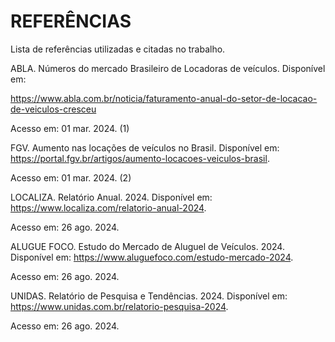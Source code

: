 # REFERÊNCIAS

Lista de referências utilizadas e citadas no trabalho.

ABLA. Números do mercado Brasileiro de Locadoras de veículos. Disponível em: 

https://www.abla.com.br/noticia/faturamento-anual-do-setor-de-locacao-de-veiculos-cresceu 

Acesso em: 01 mar. 2024. (1) 

 

FGV. Aumento nas locações de veículos no Brasil. Disponível em: https://portal.fgv.br/artigos/aumento-locacoes-veiculos-brasil.  

Acesso em: 01 mar. 2024. (2) 


LOCALIZA. Relatório Anual. 2024. Disponível em: https://www.localiza.com/relatorio-anual-2024. 

Acesso em: 26 ago. 2024.



ALUGUE FOCO. Estudo do Mercado de Aluguel de Veículos. 2024. Disponível em: https://www.aluguefoco.com/estudo-mercado-2024. 

Acesso em: 26 ago. 2024.



UNIDAS. Relatório de Pesquisa e Tendências. 2024. Disponível em: https://www.unidas.com.br/relatorio-pesquisa-2024. 

Acesso em: 26 ago. 2024.
